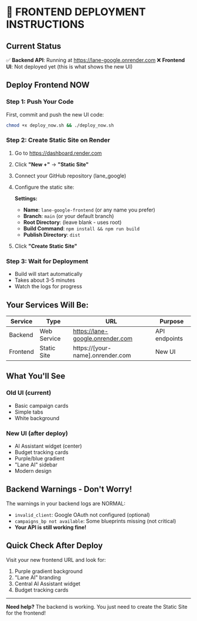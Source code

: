 # 🚀 FRONTEND DEPLOYMENT INSTRUCTIONS

## Current Status
✅ **Backend API**: Running at https://lane-google.onrender.com
❌ **Frontend UI**: Not deployed yet (this is what shows the new UI)

## Deploy Frontend NOW

### Step 1: Push Your Code
First, commit and push the new UI code:
```bash
chmod +x deploy_now.sh && ./deploy_now.sh
```

### Step 2: Create Static Site on Render

1. Go to https://dashboard.render.com
2. Click **"New +"** → **"Static Site"**
3. Connect your GitHub repository (lane_google)
4. Configure the static site:

   **Settings:**
   - **Name**: `lane-google-frontend` (or any name you prefer)
   - **Branch**: `main` (or your default branch)
   - **Root Directory**: (leave blank - uses root)
   - **Build Command**: `npm install && npm run build`
   - **Publish Directory**: `dist`
   
5. Click **"Create Static Site"**

### Step 3: Wait for Deployment
- Build will start automatically
- Takes about 3-5 minutes
- Watch the logs for progress

## Your Services Will Be:

| Service | Type | URL | Purpose |
|---------|------|-----|---------|
| Backend | Web Service | https://lane-google.onrender.com | API endpoints |
| Frontend | Static Site | https://[your-name].onrender.com | New UI |

## What You'll See

### Old UI (current)
- Basic campaign cards
- Simple tabs
- White background

### New UI (after deploy)
- AI Assistant widget (center)
- Budget tracking cards
- Purple/blue gradient
- "Lane AI" sidebar
- Modern design

## Backend Warnings - Don't Worry!

The warnings in your backend logs are NORMAL:
- `invalid_client`: Google OAuth not configured (optional)
- `campaigns_bp not available`: Some blueprints missing (not critical)
- **Your API is still working fine!**

## Quick Check After Deploy

Visit your new frontend URL and look for:
1. Purple gradient background
2. "Lane AI" branding
3. Central AI Assistant widget
4. Budget tracking cards

---

**Need help?** The backend is working. You just need to create the Static Site for the frontend!